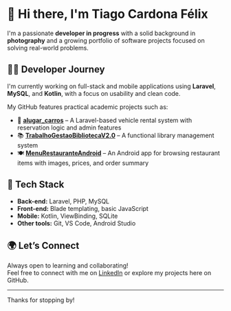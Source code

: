 # 👋 Hi there, I'm Tiago Cardona Félix

I'm a passionate **developer in progress** with a solid background in **photography** and a growing portfolio of software projects focused on solving real-world problems.

## 👨‍💻 Developer Journey

I'm currently working on full-stack and mobile applications using **Laravel**, **MySQL**, and **Kotlin**, with a focus on usability and clean code.

My GitHub features practical academic projects such as:
- 🚗 [**alugar_carros**](https://github.com/fexilamos/drivepoint) – A Laravel-based vehicle rental system with reservation logic and admin features  
- 📚 [**TrabalhoGestaoBibliotecaV2.0**](https://github.com/fexilamos/TrabalhoGestaoBibliotecaV2.0) – A functional library management system  
- 🍽️ [**MenuRestauranteAndroid**](https://github.com/fexilamos/MenuRestauranteAndroid) – An Android app for browsing restaurant items with images, prices, and order summary

## 🧰 Tech Stack

- **Back-end:** Laravel, PHP, MySQL  
- **Front-end:** Blade templating, basic JavaScript  
- **Mobile:** Kotlin, ViewBinding, SQLite  
- **Other tools:** Git, VS Code, Android Studio


## 🌍 Let’s Connect

Always open to learning and collaborating!  
Feel free to connect with me on [LinkedIn](https://www.linkedin.com/in/tiagocardonafelix/) or explore my projects here on GitHub.

---

Thanks for stopping by!
